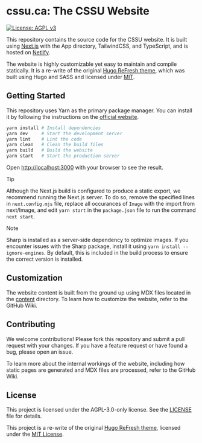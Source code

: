 # cssu.ca: The CSSU Website

[![License: AGPL v3](https://img.shields.io/badge/License-AGPL%20v3-blue.svg)](LICENSE)

This repository contains the source code for the CSSU website. It is built using [Next.js](https://nextjs.org/) with the App directory, TailwindCSS, and TypeScript, and is hosted on [Netlify](https://www.netlify.com/).

The website is highly customizable yet easy to maintain and compile statically. It is a re-write of the original [Hugo ReFresh theme](https://github.com/PippoRJ/hugo-refresh), which was built using Hugo and SASS and licensed under [MIT](LICENSES/MIT).

## Getting Started

This repository uses Yarn as the primary package manager. You can install it by following the instructions on the [official website](https://yarnpkg.com/).

```bash
yarn install # Install dependencies
yarn dev     # Start the development server
yarn lint    # Lint the code
yarn clean   # Clean the build files
yarn build   # Build the website
yarn start   # Start the production server
```

Open [http://localhost:3000](http://localhost:3000) with your browser to see the result.

> [!TIP]
> Although the Next.js build is configured to produce a static export, we recommend running the Next.js server. To do so, remove the specified lines in `next.config.mjs` file, replace all occurances of `Image` with the import from next/Image, and edit `yarn start` in the `package.json` file to run the command `next start`.

> [!NOTE]  
> Sharp is installed as a server-side dependency to optimize images. If you encounter issues with the Sharp package, install it using `yarn install --ignore-engines`. By default, this is included in the build process to ensure the correct version is installed.

## Customization

The website content is built from the ground up using MDX files located in the [content](content) directory. To learn how to customize the website, refer to the GitHub Wiki.

## Contributing

We welcome contributions! Please fork this repository and submit a pull request with your changes. If you have a feature request or have found a bug, please open an issue.

To learn more about the internal workings of the website, including how static pages are generated and MDX files are processed, refer to the GitHub Wiki.

## License

This project is licensed under the AGPL-3.0-only license. See the [LICENSE](LICENSE) file for details.

This project is a re-write of the original [Hugo ReFresh theme](https://github.com/PippoRJ/hugo-refresh), licensed under the [MIT License](LICENSES/MIT).
